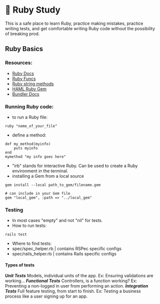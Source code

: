 # 💎 Ruby Study
This is a safe place to learn Ruby, practice making mistakes, practice writing tests, and get comfortable writing Ruby code without the possibility of breaking prod. 

## Ruby Basics

### Resources:
- [Ruby Docs](http://www.ruby-lang.org/)
- [Ruby Funcs](https://ruby-doc.org/docs/ruby-doc-bundle/Manual/man-1.4/function.html)
- [Ruby string methods](https://www.geeksforgeeks.org/ruby-methods/)
- [HAML Ruby Gem](https://haml.info/docs/yardoc/file.REFERENCE.html#using_haml)
- [Bundler Docs](https://bundler.io)

### Running Ruby code:
- to run a Ruby file:
```
ruby "name_of_your_file"  
```

- define a method:
```
def my_method(myinfo)
    puts myinfo
end
mymethod "my info goes here"
```
- "irb" stands for interactive Ruby. Can be used to create a Ruby environment in the terminal.
- installing a Gem from a local source
```
gem install --local path_to_gem/filename.gem

# can include in your Gem file 
gem "local_gem", :path => "../local_gem"
```

### Testing
- In most cases "empty" and not "nil" for tests.
- How to run tests:
``` 
rails test
```
- Where to find tests:
- spec/spec_helper.rb | contains RSPec specific configs
- spec/rails_helper.rb | contains Rails specific configs

#### Types of tests
***Unit Tests***
Models, individual units of the app. Ex: Ensuring validations are working...
***Functional Tests***
Controllers, is a function working? Ex: Preventing a non-logged in user from performing an action.
***Integration Tests***
Full feature testing, from start to finish. Ex: Testing a business process like a user signing up for an app. 